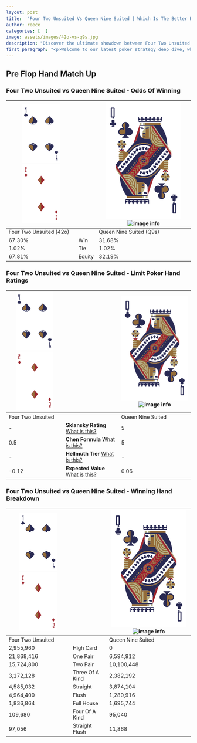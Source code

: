 ```yaml
---
layout: post
title:  "Four Two Unsuited Vs Queen Nine Suited | Which Is The Better Hand In Poker? A Complete Guide"
author: reece
categories: [  ]
image: assets/images/42o-vs-q9s.jpg
description: "Discover the ultimate showdown between Four Two Unsuited and Queen Nine Suited in poker! Uncover the odds, strategies, and scenarios where one hand triumphs over the other. Get ready to up your poker game with this thrilling analysis."
first_paragraph: "<p>Welcome to our latest poker strategy deep dive, where we're pitting two distinct hands against each other in a high-stakes showdown: Four Two Unsuited vs Queen Nine Suited.</p><p>In the dynamic world of poker, every decision counts, and knowing which hand holds the upper hand is key to your success at the table.</p><p>In this article, we'll dissect these two hands, explore the scenarios where one dominates the other, and equip you with the knowledge to make strategic choices that can tip the odds in your favor.</p><p>Get ready to unravel the intriguing dynamics of these poker hands and elevate your game to new heights.</p>"
---
```




[comment]: # (sp0)

## Pre Flop Hand Match Up

<div class="table hand-ratings" markdown="1"> 



### Four Two Unsuited vs Queen Nine Suited - Odds Of Winning


    
| ![image info](assets/images/hand1/4.png) ![image info](assets/images/hand1/2o.png) |  | ![image info](assets/images/hand2/Q.png) ![image info](assets/images/hand2/9s.png) |
| -------- | -------- | -------- |
| Four Two Unsuited (42o) |  | Queen Nine Suited (Q9s) |
| 67.30% | Win | 31.68% |
| 1.02% | Tie | 1.02% |
| 67.81% | Equity | 32.19% |




[comment]: # (sp1)



### Four Two Unsuited vs Queen Nine Suited - Limit Poker Hand Ratings


    
| ![image info](assets/images/hand1/4.png) ![image info](assets/images/hand1/2o.png) |  | ![image info](assets/images/hand2/Q.png) ![image info](assets/images/hand2/9s.png) |
| -------- | -------- | -------- |
| Four Two Unsuited |  | Queen Nine Suited |
| - | **Sklansky Rating** [What is this?](/sklansky-rating-explained) | 5 |
| 0.5 | **Chen Formula** [What is this?](/chen-formula-explained) | 5 |
| - | **Hellmuth Tier** [What is this?](/Hellmuth-tier-explained) | - |
| -0.12 | **Expected Value** [What is this?](/expected-value-explained) | 0.06 |




[comment]: # (sp2)



### Four Two Unsuited vs Queen Nine Suited - Winning Hand Breakdown


    
| ![image info](assets/images/hand1/4.png) ![image info](assets/images/hand1/2o.png) |  | ![image info](assets/images/hand2/Q.png) ![image info](assets/images/hand2/9s.png) |
| -------- | -------- | -------- |
| Four Two Unsuited |  | Queen Nine Suited |
| 2,955,960 | High Card | 0 |
| 21,868,416 | One Pair | 6,594,912 |
| 15,724,800 | Two Pair | 10,100,448 |
| 3,172,128 | Three Of A Kind | 2,382,192 |
| 4,585,032 | Straight | 3,874,104 |
| 4,964,400 | Flush | 1,280,916 |
| 1,836,864 | Full House | 1,695,744 |
| 109,680 | Four Of A Kind | 95,040 |
| 97,056 | Straight Flush | 11,868 |




[comment]: # (sp3)



</div>

[comment]: # (sp4)



[comment]: # (sp5)

